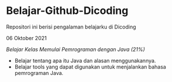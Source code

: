 # Belajar-Github-Dicoding
Repositori ini berisi pengalaman belajarku di Dicoding

06 Oktober 2021

*Belajar Kelas Memulai Pemrograman dengan Java (21%)*
- Belajar tentang apa itu Java dan alasan menggunakannya.
- Belajar tools yang dapat digunakan untuk menjalankan bahasa pemrograman Java.
